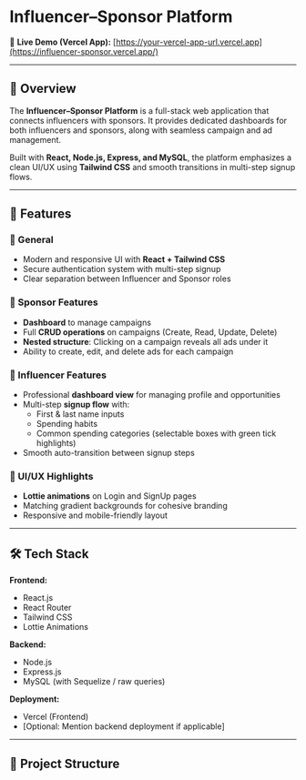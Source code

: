 # Influencer–Sponsor Platform

🔗 **Live Demo (Vercel App):** [https://your-vercel-app-url.vercel.app](https://influencer-sponsor.vercel.app/)

---

## 📌 Overview
The **Influencer–Sponsor Platform** is a full-stack web application that connects influencers with sponsors. It provides dedicated dashboards for both influencers and sponsors, along with seamless campaign and ad management.

Built with **React, Node.js, Express, and MySQL**, the platform emphasizes a clean UI/UX using **Tailwind CSS** and smooth transitions in multi-step signup flows.

---

## 🚀 Features

### 🔹 General
- Modern and responsive UI with **React + Tailwind CSS**
- Secure authentication system with multi-step signup
- Clear separation between Influencer and Sponsor roles

### 🔹 Sponsor Features
- **Dashboard** to manage campaigns
- Full **CRUD operations** on campaigns (Create, Read, Update, Delete)
- **Nested structure**: Clicking on a campaign reveals all ads under it
- Ability to create, edit, and delete ads for each campaign

### 🔹 Influencer Features
- Professional **dashboard view** for managing profile and opportunities
- Multi-step **signup flow** with:
  - First & last name inputs
  - Spending habits
  - Common spending categories (selectable boxes with green tick highlights)
- Smooth auto-transition between signup steps

### 🔹 UI/UX Highlights
- **Lottie animations** on Login and SignUp pages
- Matching gradient backgrounds for cohesive branding
- Responsive and mobile-friendly layout

---

## 🛠️ Tech Stack

**Frontend:**
- React.js
- React Router
- Tailwind CSS
- Lottie Animations

**Backend:**
- Node.js
- Express.js
- MySQL (with Sequelize / raw queries)

**Deployment:**
- Vercel (Frontend)
- [Optional: Mention backend deployment if applicable]

---

## 📂 Project Structure


